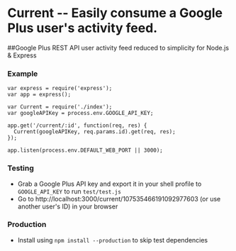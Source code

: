 # Current -- Easily consume a Google Plus user's activity feed.
##Google Plus REST API user activity feed reduced to simplicity for Node.js & Express

### Example
```
var express = require('express');
var app = express();

var Current = require('./index');
var googleAPIKey = process.env.GOOGLE_API_KEY;

app.get('/current/:id', function(req, res) {
  Current(googleAPIKey, req.params.id).get(req, res);
});

app.listen(process.env.DEFAULT_WEB_PORT || 3000);
```

### Testing
* Grab a Google Plus API key and export it in your shell profile to `GOOGLE_API_KEY` to run `test/test.js`
* Go to http://localhost:3000/current/107535466191092977603 (or use another user's ID) in your browser 

### Production
* Install using `npm install --production` to skip test dependencies
